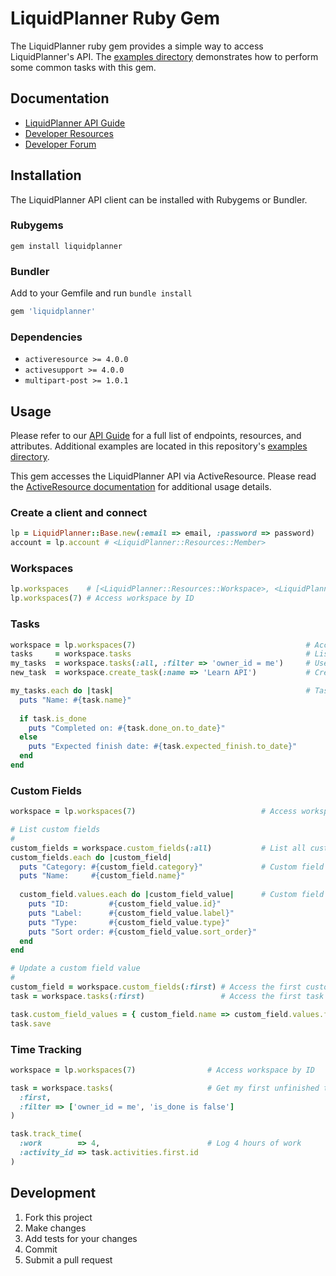 # LiquidPlanner Ruby Gem

The LiquidPlanner ruby gem provides a simple way to access LiquidPlanner's API. The [examples directory](https://github.com/LiquidPlanner/LiquidPlanner/tree/master/examples) demonstrates how to perform some common tasks with this gem.

## Documentation

- [LiquidPlanner API Guide](https://liquidplanner-wpengine.netdna-ssl.com/assets/api/liquidplanner_API.pdf)
- [Developer Resources](https://www.liquidplanner.com/support/articles/developer-tools/)
- [Developer Forum](https://liquidplanner.zendesk.com/forums/20563418)

## Installation

The LiquidPlanner API client can be installed with Rubygems or Bundler.

### Rubygems

```
gem install liquidplanner
```

### Bundler

Add to your Gemfile and run `bundle install`

``` ruby
gem 'liquidplanner'
```

### Dependencies

- `activeresource >= 4.0.0`
- `activesupport >= 4.0.0`
- `multipart-post >= 1.0.1`

## Usage

Please refer to our [API Guide](https://liquidplanner-wpengine.netdna-ssl.com/assets/api/liquidplanner_API.pdf) for a full list of endpoints, resources, and attributes. Additional examples are located in this repository's [examples directory](https://github.com/LiquidPlanner/LiquidPlanner/tree/master/examples).

This gem accesses the LiquidPlanner API via ActiveResource. Please read the [ActiveResource documentation](https://github.com/rails/activeresource) for additional usage details.

### Create a client and connect

``` ruby
lp = LiquidPlanner::Base.new(:email => email, :password => password)
account = lp.account # <LiquidPlanner::Resources::Member>
```

### Workspaces

``` ruby
lp.workspaces    # [<LiquidPlanner::Resources::Workspace>, <LiquidPlanner::Resources::Workspace>]
lp.workspaces(7) # Access workspace by ID
```

### Tasks

``` ruby
workspace = lp.workspaces(7)                                      # Access workspace by ID
tasks     = workspace.tasks                                       # List all tasks
my_tasks  = workspace.tasks(:all, :filter => 'owner_id = me')     # Use a filter
new_task  = workspace.create_task(:name => 'Learn API')           # Create and save a new task

my_tasks.each do |task|                                           # Task details
  puts "Name: #{task.name}"
  
  if task.is_done
    puts "Completed on: #{task.done_on.to_date}"
  else
    puts "Expected finish date: #{task.expected_finish.to_date}"
  end
end
```

### Custom Fields

``` ruby
workspace = lp.workspaces(7)                            # Access workspace by ID

# List custom fields
#
custom_fields = workspace.custom_fields(:all)           # List all custom fields for workspace
custom_fields.each do |custom_field|
  puts "Category: #{custom_field.category}"             # Custom field attributes
  puts "Name:     #{custom_field.name}"
  
  custom_field.values.each do |custom_field_value|      # Custom field values
    puts "ID:         #{custom_field_value.id}"
    puts "Label:      #{custom_field_value.label}"
    puts "Type:       #{custom_field_value.type}"
    puts "Sort order: #{custom_field_value.sort_order}"
  end
end

# Update a custom field value
#
custom_field = workspace.custom_fields(:first) # Access the first custom field
task = workspace.tasks(:first)                 # Access the first task

task.custom_field_values = { custom_field.name => custom_field.values.first.label }
task.save
```

### Time Tracking

``` ruby
workspace = lp.workspaces(7)                # Access workspace by ID

task = workspace.tasks(                     # Get my first unfinished task
  :first, 
  :filter => ['owner_id = me', 'is_done is false']
) 

task.track_time(
  :work        => 4,                        # Log 4 hours of work 
  :activity_id => task.activities.first.id
)
```

## Development

1. Fork this project
2. Make changes
3. Add tests for your changes
4. Commit
5. Submit a pull request
